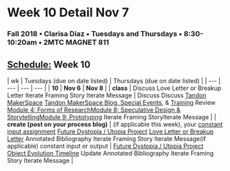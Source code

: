 # Week 10 Detail Nov 7

### Fall 2018 • Clarisa Diaz • Tuesdays and Thursdays • 8:30-10:20am • 2MTC MAGNET 811

## [Schedule:](./) Week 10

| wk | Tuesdays \(due on date listed\) | Thursdays \(due on date listed\) |
| --- | --- | --- | --- |
| **10** | **Nov 6** | **Nov 8** |
| **class** | Discuss Love Letter or Breakup Letter Iterate Framing Story Iterate Message |  Discuss Discuss [Tandon MakerSpace](http://engineering.nyu.edu/life/student-resources/makerspace) [Tandon MakerSpace Blog, Special Events](https://wp.nyu.edu/makerspace/), & [Training](https://wp.nyu.edu/makerspace/training-calendar) Review [Module 4: Forms of Research](http://teaching.polishedsolid.com/ip/mod4/content/index.html)[Module 8: Speculative Design & Storytelling](http://teaching.polishedsolid.com/ip/mod8/content/index.html)[Module 9: Prototyping](http://teaching.polishedsolid.com/ip/mod9/content/index.html) Iterate Framing StoryIterate Message |
| **create \(post on your process blog\)** |  \(if applicable this week\), your [constant input assignment](../assignments/constant-input-or-output.md)   [Future Dystopia / Utopia Project](../projects/future-dystopia-utopia-project.md) [Love Letter or Breakup Letter](week-10-detail-nov-06.md) Annotated Bibliography Iterate Framing Story Iterate Message\(if applicable\) constant input or output | [Future Dystopia / Utopia Project](../projects/future-dystopia-utopia-project.md) [Object Evolution Timeline](../assignments/evolution-timeline.md) Update Annotated Bibliography Iterate Framing Story Iterate Message |

